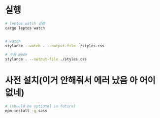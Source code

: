 # 실행

```bash
# leptos watch 실행
cargo leptos watch  


# watch 
stylance --watch . --output-file ./styles.css

# 수동 mode
stylance . --output-file ./styles.css


```


# 사전 설치(이거 안해줘서 에러 났음 아 어이없네)

```bash
# (should be optional in future)
npm install -g sass

```
